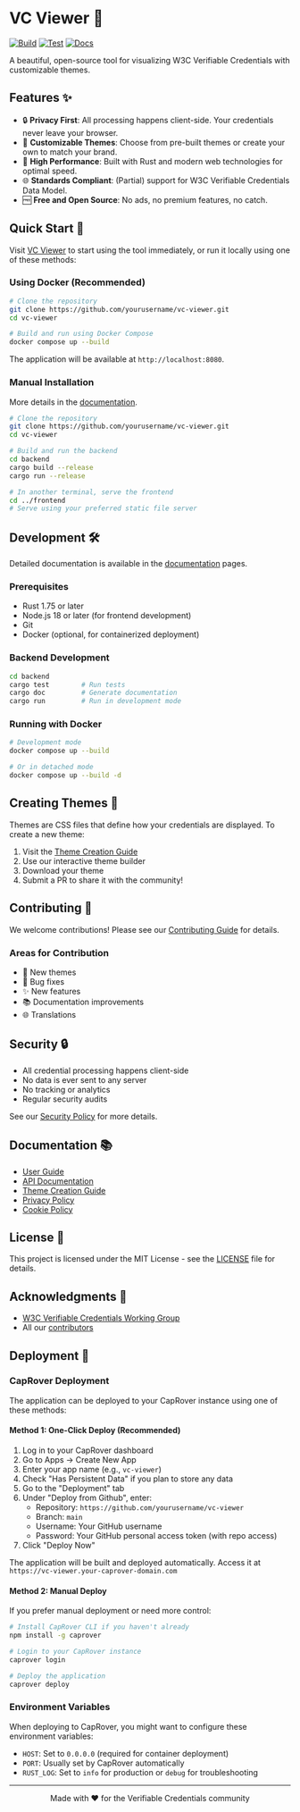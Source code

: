 # VC Viewer 🎨
[![Build](https://github.com/AmaVic/vc-viewer/actions/workflows/build.yml/badge.svg)](https://github.com/AmaVic/vc-viewer/actions/workflows/build.yml) [![Test](https://github.com/AmaVic/vc-viewer/actions/workflows/test.yml/badge.svg)](https://github.com/AmaVic/vc-viewer/actions/workflows/test.yml) [![Docs](https://github.com/AmaVic/vc-viewer/actions/workflows/docs.yml/badge.svg)](https://github.com/AmaVic/vc-viewer/actions/workflows/docs.yml)

A beautiful, open-source tool for visualizing W3C Verifiable Credentials with customizable themes.

## Features ✨

- 🔒 **Privacy First**: All processing happens client-side. Your credentials never leave your browser.
- 🎨 **Customizable Themes**: Choose from pre-built themes or create your own to match your brand.
- 🚀 **High Performance**: Built with Rust and modern web technologies for optimal speed.
- 🌐 **Standards Compliant**: (Partial) support for W3C Verifiable Credentials Data Model.
- 🆓 **Free and Open Source**: No ads, no premium features, no catch.

## Quick Start 🚀

Visit [VC Viewer](https://vc-viewer.vamaralds.be) to start using the tool immediately, or run it locally using one of these methods:

### Using Docker (Recommended)

```bash
# Clone the repository
git clone https://github.com/yourusername/vc-viewer.git
cd vc-viewer

# Build and run using Docker Compose
docker compose up --build
```

The application will be available at `http://localhost:8080`.

### Manual Installation
More details in the [documentation](https://vc-viewer.vamaralds.be/docs).

```bash
# Clone the repository
git clone https://github.com/yourusername/vc-viewer.git
cd vc-viewer

# Build and run the backend
cd backend
cargo build --release
cargo run --release

# In another terminal, serve the frontend
cd ../frontend
# Serve using your preferred static file server
```

## Development 🛠️
Detailed documentation is available in the [documentation](https://vc-viewer.vamaralds.be/docs) pages.

### Prerequisites

- Rust 1.75 or later
- Node.js 18 or later (for frontend development)
- Git
- Docker (optional, for containerized deployment)

### Backend Development

```bash
cd backend
cargo test        # Run tests
cargo doc         # Generate documentation
cargo run         # Run in development mode
```

### Running with Docker

```bash
# Development mode
docker compose up --build

# Or in detached mode
docker compose up --build -d
```

## Creating Themes 🎨

Themes are CSS files that define how your credentials are displayed. To create a new theme:

1. Visit the [Theme Creation Guide](https://vcviewer.example.com/docs/create-theme)
2. Use our interactive theme builder
3. Download your theme
4. Submit a PR to share it with the community!

## Contributing 🤝

We welcome contributions! Please see our [Contributing Guide](CONTRIBUTING.md) for details.

### Areas for Contribution

- 🎨 New themes
- 🐛 Bug fixes
- ✨ New features
- 📚 Documentation improvements
- 🌐 Translations

## Security 🔒

- All credential processing happens client-side
- No data is ever sent to any server
- No tracking or analytics
- Regular security audits

See our [Security Policy](SECURITY.md) for more details.

## Documentation 📚

- [User Guide](https://vcviewer.example.com/docs)
- [API Documentation](https://vcviewer.example.com/docs/api)
- [Theme Creation Guide](https://vcviewer.example.com/docs/create-theme)
- [Privacy Policy](https://vcviewer.example.com/privacy)
- [Cookie Policy](https://vcviewer.example.com/cookies)

## License 📄

This project is licensed under the MIT License - see the [LICENSE](LICENSE) file for details.

## Acknowledgments 🙏

- [W3C Verifiable Credentials Working Group](https://www.w3.org/groups/wg/vc)
- All our [contributors](https://github.com/yourusername/vc-viewer/graphs/contributors)

## Deployment 🚀

### CapRover Deployment

The application can be deployed to your CapRover instance using one of these methods:

#### Method 1: One-Click Deploy (Recommended)

1. Log in to your CapRover dashboard
2. Go to Apps → Create New App
3. Enter your app name (e.g., `vc-viewer`)
4. Check "Has Persistent Data" if you plan to store any data
5. Go to the "Deployment" tab
6. Under "Deploy from Github", enter:
   - Repository: `https://github.com/yourusername/vc-viewer`
   - Branch: `main`
   - Username: Your GitHub username
   - Password: Your GitHub personal access token (with repo access)
7. Click "Deploy Now"

The application will be built and deployed automatically. Access it at `https://vc-viewer.your-caprover-domain.com`

#### Method 2: Manual Deploy

If you prefer manual deployment or need more control:

```bash
# Install CapRover CLI if you haven't already
npm install -g caprover

# Login to your CapRover instance
caprover login

# Deploy the application
caprover deploy
```

### Environment Variables

When deploying to CapRover, you might want to configure these environment variables:

- `HOST`: Set to `0.0.0.0` (required for container deployment)
- `PORT`: Usually set by CapRover automatically
- `RUST_LOG`: Set to `info` for production or `debug` for troubleshooting

---

<div align="center">
Made with ❤️ for the Verifiable Credentials community
</div> 